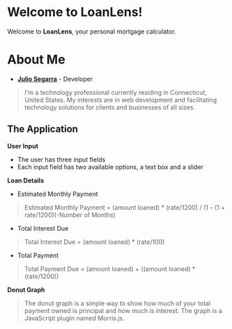 ﻿# Welcome to LoanLens!

Welcome to **LoanLens**, your personal mortgage calculator.

# About Me

- **[Julio Segarra](https://www.juliosegarra.com)** - Developer

> I'm a technology professional currently residing in Connecticut, United States. My interests are in web development and facilitating technology solutions for clients and businesses of all sizes.

## The Application

**User Input**

- The user has three input fields
- Each input field has two available options, a text box and a slider

**Loan Details**

- Estimated Monthly Payment

> Estimated Monthly Payment = (amount loaned) \* (rate/1200) / (1 – (1 +
> rate/1200)(-Number of Months)

- Total Interest Due

> Total Interest Due = (amount loaned) \* (rate/100)

- Total Payment

> Total Payment Due = (amount loaned) + ((amount loaned) \* (rate/1200))

**Donut Graph**

> The donut graph is a simple way to show how much of your total payment owned is principal and how much is interest.
> The graph is a JavaScript plugin named Morris.js.
